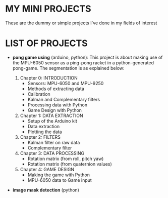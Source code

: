 # MY MINI PROJECTS
These are the dummy or simple projects I've done in my fields of interest

# LIST OF PROJECTS
 - **pong game using** (arduino, python): 
   This project is about making use of the MPU-6050 sensor as a ping-pong racket in a python-generated pong-game. The segmentation is as explained below: 

   1. Chapter 0: INTRODUCTION
      - Sensors: MPU-6050 and MPU-9250
      - Methods of extracting data 
      - Calibration 
      - Kalman and Complementary filters
      - Processing data with Python 
      - Game Design with Python 
   2. Chapter 1: DATA EXTRACTION
      - Setup of the Arduino kit
      - Data extraction 
      - Plotting the data
   3. Chapter 2: FILTERS
      - Kalman filter on raw data
      - Complementary filter
   4. Chapter 3: DATA PROCESSING
      - Rotation matrix (from roll, pitch yaw)
      - Rotation matrix (from quaternion values)
   5. Chapter 4: GAME DESIGN 
      - Making the game with Python 
      - MPU-6050 data to Game input
         
 - **image mask detection** (python)
